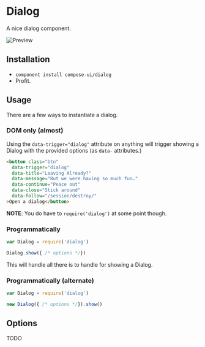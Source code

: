# Dialog

A nice dialog component.

![Preview](../blob/master/preview.png?raw=true)

## Installation

- `component install compose-ui/dialog`
- Profit.

## Usage

There are a few ways to instantiate a dialog.

### DOM only (almost)

Using the `data-trigger="dialog"` attribute on anything will trigger showing a Dialog with the provided options (as `data-` attributes.)

```html
<button class="btn" 
  data-trigger="dialog"
  data-title="Leaving Already?"
  data-message="But we were having so much fun…"
  data-continue="Peace out"
  data-close="Stick around"
  data-follow="/session/destroy/"
>Open a dialog</button>
```

**NOTE**: You do have to `require('dialog')` at some point though.

### Programmatically

```javascript
var Dialog = require('dialog')

Dialog.show({ /* options */})
```

This will handle all there is to handle for showing a Dialog.

### Programmatically (alternate)

```javascript
var Dialog = require('dialog')

new Dialog({ /* options */}).show()
```

## Options

TODO